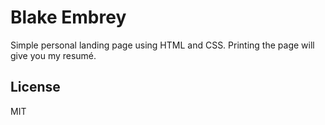 # Blake Embrey

Simple personal landing page using HTML and CSS. Printing the page will give you my resumé.

## License

MIT
